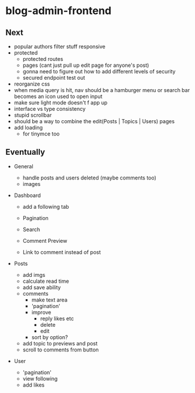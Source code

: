 # blog-admin-frontend

## Next

- popular authors filter stuff responsive
- protected
  - protected routes
  - pages (cant just pull up edit page for anyone's post)
  - gonna need to figure out how to add different levels of security
  - secured endpoint test out
- reorganize css
- when media query is hit, nav should be a hamburger menu or search bar becomes an icon used to open input
- make sure light mode doesn't f app up
- interface vs type consistency
- stupid scrollbar
- should be a way to combine the edit(Posts | Topics | Users) pages
- add loading
  - for tinymce too

## Eventually

- General

  - handle posts and users deleted (maybe comments too)
  - images

- Dashboard

  - add a following tab
  - Pagination
  - Search

  - Comment Preview

  - Link to comment instead of post

- Posts

  - add imgs
  - calculate read time
  - add save ability
  - comments
    - make text area
    - 'pagination'
    - improve
      - reply likes etc
      - delete
      - edit
    - sort by option?
  - add topic to previews and post
  - scroll to comments from button

- User

  - 'pagination'
  - view following
  - add likes
